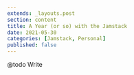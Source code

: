 ```yaml
---
extends: _layouts.post
section: content
title: A Year (or so) with the Jamstack
date: 2021-05-30
categories: [Jamstack, Personal]
published: false
---
```

@todo Write